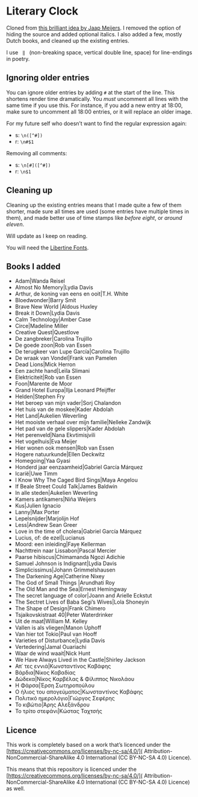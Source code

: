 # Literary Clock

Cloned from [this brilliant idea by Jaap Meijers](https://www.instructables.com/id/Literary-Clock-Made-From-E-reader/). I removed the option of hiding the source and added optional italics. I also added a few, mostly Dutch books, and cleaned up the existing entries. 

I use ` ‖ ` (non-breaking space, vertical double line, space) for line-endings in poetry.

## Ignoring older entries

You can ignore older entries by adding `#` at the start of the line. This shortens render time dramatically. You *must* uncomment all lines with the same time if you use this. For instance, if you add a new entry at 18:00, make sure to uncomment all 18:00 entries, or it will replace an older image.

For my future self who doesn’t want to find the regular expression again: 

- s: `\n([^#])`
- r: `\n#$1`

Removing all comments: 

- s: `\n[#]([^#])`
- r: `\n$1`

## Cleaning up

Cleaning up the existing entries means that I  made quite a few of them shorter, made sure all times are used (some entries have multiple times in them), and made better use of time stamps like *before eight*, or *around eleven*.

Will update as I keep on reading.

You will need the [Libertine Fonts](http://libertine-fonts.org/show-me/).

## Books I added

- Adam|Wanda Reisel
- Almost No Memory|Lydia Davis
- Arthur, de koning van eens en ooit|T.H. White
- Bloedwonder|Barry Smit
- Brave New World |Aldous Huxley
- Break it Down|Lydia Davis
- Calm Technology|Amber Case
- Circe|Madeline Miller
- Creative Quest|Questlove
- De zangbreker|Carolina Trujillo
- De goede zoon|Rob van Essen
- De terugkeer van Lupe García|Carolina Trujillo
- De wraak van Vondel|Frank van Pamelen
- Dead Lions|Mick Herron
- Een zachte hand|Leïla Slimani
- Elektriciteit|Rob van Essen
- Foon|Marente de Moor
- Grand Hotel Europa|Ilja Leonard Pfeijffer
- Helden|Stephen Fry
- Het beroep van mijn vader|Sorj Chalandon
- Het huis van de moskee|Kader Abdolah
- Het Land|Aukelien Weverling
- Het mooiste verhaal over mijn familie|Nelleke Zandwijk
- Het pad van de gele slippers|Kader Abdolah
- Het perenveld|Nana Ekvtimisjvili
- Het vogelhuis|Eva Meijer
- Hier wonen ook mensen|Rob van Essen
- Hogere natuurkunde|Ellen Deckwitz
- Homegoing|Yaa Gyasi
- Honderd jaar eenzaamheid|Gabriel García Márquez
- Icarië|Uwe Timm
- I Know Why The Caged Bird Sings|Maya Angelou
- If Beale Street Could Talk|James Baldwin
- In alle steden|Aukelien Weverling
- Kamers antikamers|Niña Weijers
- Kus|Julien Ignacio
- Lanny|Max Porter
- Lepelsnijder|Marjolijn Hof
- Less|Andrew Sean Greer
- Love in the time of cholera|Gabriel García Márquez
- Lucius, of: de ezel|Lucianus
- Moord: een inleiding|Faye Kellerman
- Nachttrein naar Lissabon|Pascal Mercier
- Paarse hibiscus|Chimamanda Ngozi Adichie
- Samuel Johnson is Indignant|Lydia Davis
- Simplicissimus|Johann Grimmelshausen
- The Darkening Age|Catherine Nixey
- The God of Small Things |Arundhati Roy
- The Old Man and the Sea|Ernest Hemingway
- The secret language of color|Joann and Arielle Eckstut
- The Sectret Lives of Baba Segi’s Wives|Lola Shoneyin
- The Shape of Design|Frank Chimero
- Tsjaikovskistraat 40|Peter Waterdrinker
- Uit de maat|William M. Kelley
- Vallen is als vliegen|Manon Uphoff
- Van hier tot Tokio|Paul van Hooff
- Varieties of Disturbance|Lydia Davis
- Vertedering|Jamal Ouariachi
- Waar de wind waait|Nick Hunt
- We Have Always Lived in the Castle|Shirley Jackson
- Απ᾽ τες εννιά|Κωνσταντίνος Καβάφης
- Βάρδια|Νίκος Καβαδίας
- Δώδεκα|Νίκος Καρβέλας & Φίλιππος Νικολάου
- Η Φάρσα|Έρση Σωτηροπούλου
- Ο ήλιος του απογεύματος|Κωνσταντίνος Καβάφης
- Πολιτικό ημερολόγιο|Γιώργος Σεφέρης
- Το κιβώτιο|Άρης Αλεξάνδρου
- Το τρίτο στεφάνι|Κώστας Ταχτσής

## Licence

This work is completely based on a work that’s licenced under the [https://creativecommons.org/licenses/by-nc-sa/4.0/]( Attribution-NonCommercial-ShareAlike 4.0 International (CC BY-NC-SA 4.0) Licence). 

This means that this repository is licenced under the [https://creativecommons.org/licenses/by-nc-sa/4.0/]( Attribution-NonCommercial-ShareAlike 4.0 International (CC BY-NC-SA 4.0) Licence) as well.